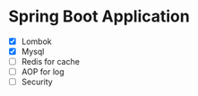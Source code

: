 # Spring Boot Application

- [x] Lombok
- [x] Mysql
- [ ] Redis for cache
- [ ] AOP for log
- [ ] Security
